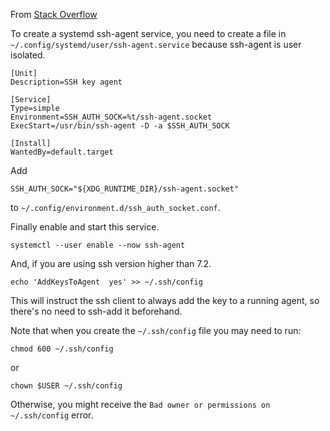 From
[Stack Overflow](https://unix.stackexchange.com/questions/339840/how-to-start-and-use-ssh-agent-as-systemd-service)

To create a systemd ssh-agent service, you need to create a file in
`~/.config/systemd/user/ssh-agent.service` because ssh-agent is user isolated.

```
[Unit]
Description=SSH key agent

[Service]
Type=simple
Environment=SSH_AUTH_SOCK=%t/ssh-agent.socket
ExecStart=/usr/bin/ssh-agent -D -a $SSH_AUTH_SOCK

[Install]
WantedBy=default.target
```

Add

```
SSH_AUTH_SOCK="${XDG_RUNTIME_DIR}/ssh-agent.socket"
```

to `~/.config/environment.d/ssh_auth_socket.conf`.

Finally enable and start this service.

```
systemctl --user enable --now ssh-agent
```

And, if you are using ssh version higher than 7.2.

```
echo 'AddKeysToAgent  yes' >> ~/.ssh/config
```

This will instruct the ssh client to always add the key to a running agent, so
there's no need to ssh-add it beforehand.

Note that when you create the `~/.ssh/config` file you may need to run:

```
chmod 600 ~/.ssh/config
```

or

```
chown $USER ~/.ssh/config
```

Otherwise, you might receive the `Bad owner or permissions on ~/.ssh/config`
error.
